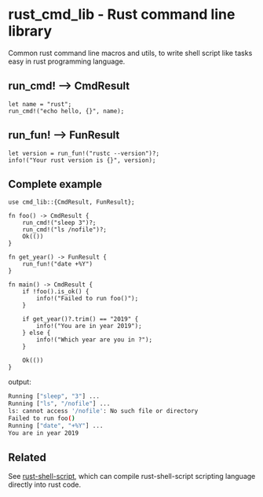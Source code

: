 # rust_cmd_lib - Rust command line library

Common rust command line macros and utils, to write shell script like tasks
easy in rust programming language.


## run_cmd! --> CmdResult
```
let name = "rust";
run_cmd!("echo hello, {}", name);
```

## run_fun! --> FunResult
```
let version = run_fun!("rustc --version")?;
info!("Your rust version is {}", version);
```

## Complete example

```rustmod cmd_lib;
use cmd_lib::{CmdResult, FunResult};

fn foo() -> CmdResult {
    run_cmd!("sleep 3")?;
    run_cmd!("ls /nofile")?;
    Ok(())
}

fn get_year() -> FunResult {
    run_fun!("date +%Y")
}

fn main() -> CmdResult {
    if !foo().is_ok() {
        info!("Failed to run foo()");
    }

    if get_year()?.trim() == "2019" {
        info!("You are in year 2019");
    } else {
        info!("Which year are you in ?");
    }

    Ok(())
}
```

output:
```bash
Running ["sleep", "3"] ...
Running ["ls", "/nofile"] ...
ls: cannot access '/nofile': No such file or directory
Failed to run foo()
Running ["date", "+%Y"] ...
You are in year 2019
```

## Related

See [rust-shell-script](https://github.com/rust-shell-script/rust-shell-script/), which can compile
rust-shell-script scripting language directly into rust code.
